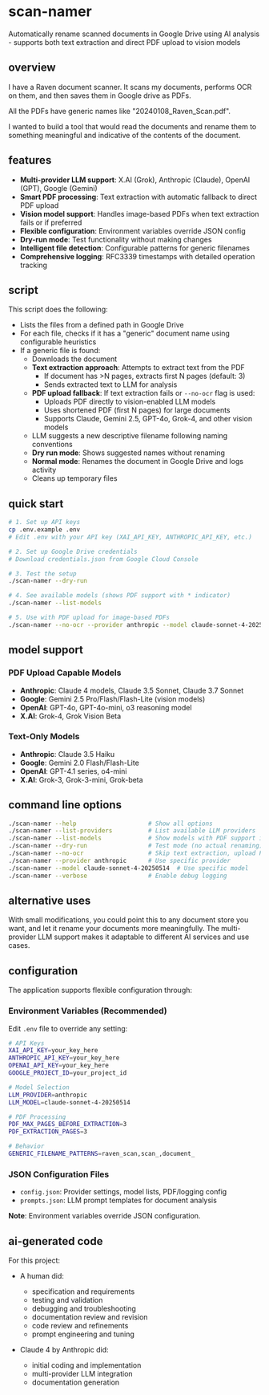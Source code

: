 # scan-namer
Automatically rename scanned documents in Google Drive using AI analysis - supports both text extraction and direct PDF upload to vision models

## overview
I have a Raven document scanner.  It scans my documents, performs OCR on them, and then saves them in Google drive as PDFs.

All the PDFs have generic names like "20240108_Raven_Scan.pdf".

I wanted to build a tool that would read the documents and rename them to something meaningful and indicative of the contents of the document.

## features
- **Multi-provider LLM support**: X.AI (Grok), Anthropic (Claude), OpenAI (GPT), Google (Gemini)
- **Smart PDF processing**: Text extraction with automatic fallback to direct PDF upload
- **Vision model support**: Handles image-based PDFs when text extraction fails or if preferred
- **Flexible configuration**: Environment variables override JSON config
- **Dry-run mode**: Test functionality without making changes
- **Intelligent file detection**: Configurable patterns for generic filenames
- **Comprehensive logging**: RFC3339 timestamps with detailed operation tracking

## script
This script does the following:

- Lists the files from a defined path in Google Drive
- For each file, checks if it has a "generic" document name using configurable heuristics
- If a generic file is found:
    - Downloads the document
    - **Text extraction approach**: Attempts to extract text from the PDF
        - If document has >N pages, extracts first N pages (default: 3)
        - Sends extracted text to LLM for analysis
    - **PDF upload fallback**: If text extraction fails or `--no-ocr` flag is used:
        - Uploads PDF directly to vision-enabled LLM models
        - Uses shortened PDF (first N pages) for large documents
        - Supports Claude, Gemini 2.5, GPT-4o, Grok-4, and other vision models
    - LLM suggests a new descriptive filename following naming conventions
    - **Dry run mode**: Shows suggested names without renaming
    - **Normal mode**: Renames the document in Google Drive and logs activity
    - Cleans up temporary files

## quick start
```bash
# 1. Set up API keys
cp .env.example .env
# Edit .env with your API key (XAI_API_KEY, ANTHROPIC_API_KEY, etc.)

# 2. Set up Google Drive credentials
# Download credentials.json from Google Cloud Console

# 3. Test the setup
./scan-namer --dry-run

# 4. See available models (shows PDF support with * indicator)
./scan-namer --list-models

# 5. Use with PDF upload for image-based PDFs
./scan-namer --no-ocr --provider anthropic --model claude-sonnet-4-20250514
```

## model support

### PDF Upload Capable Models
- **Anthropic**: Claude 4 models, Claude 3.5 Sonnet, Claude 3.7 Sonnet
- **Google**: Gemini 2.5 Pro/Flash/Flash-Lite (vision models)
- **OpenAI**: GPT-4o, GPT-4o-mini, o3 reasoning model
- **X.AI**: Grok-4, Grok Vision Beta

### Text-Only Models
- **Anthropic**: Claude 3.5 Haiku
- **Google**: Gemini 2.0 Flash/Flash-Lite
- **OpenAI**: GPT-4.1 series, o4-mini
- **X.AI**: Grok-3, Grok-3-mini, Grok-beta

## command line options
```bash
./scan-namer --help                    # Show all options
./scan-namer --list-providers          # List available LLM providers
./scan-namer --list-models             # Show models with PDF support indicators
./scan-namer --dry-run                 # Test mode (no actual renaming)
./scan-namer --no-ocr                  # Skip text extraction, upload PDFs directly
./scan-namer --provider anthropic      # Use specific provider
./scan-namer --model claude-sonnet-4-20250514  # Use specific model
./scan-namer --verbose                 # Enable debug logging
```

## alternative uses
With small modifications, you could point this to any document store you want, and let it rename your documents more meaningfully. The multi-provider LLM support makes it adaptable to different AI services and use cases.

## configuration

The application supports flexible configuration through:

### Environment Variables (Recommended)
Edit `.env` file to override any setting:
```bash
# API Keys
XAI_API_KEY=your_key_here
ANTHROPIC_API_KEY=your_key_here
OPENAI_API_KEY=your_key_here
GOOGLE_PROJECT_ID=your_project_id

# Model Selection
LLM_PROVIDER=anthropic
LLM_MODEL=claude-sonnet-4-20250514

# PDF Processing
PDF_MAX_PAGES_BEFORE_EXTRACTION=3
PDF_EXTRACTION_PAGES=3

# Behavior
GENERIC_FILENAME_PATTERNS=raven_scan,scan_,document_
```

### JSON Configuration Files
- `config.json`: Provider settings, model lists, PDF/logging config
- `prompts.json`: LLM prompt templates for document analysis

**Note**: Environment variables override JSON configuration.

## ai-generated code
For this project:
- A human did:
    - specification and requirements
    - testing and validation
    - debugging and troubleshooting
    - documentation review and revision
    - code review and refinements
    - prompt engineering and tuning

- Claude 4 by Anthropic did:
    - initial coding and implementation
    - multi-provider LLM integration
    - documentation generation
